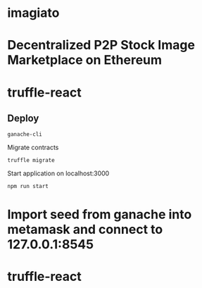 # imagiato
Decentralized P2P Stock Image Marketplace on Ethereum
=======
# truffle-react



## Deploy

`ganache-cli`

Migrate contracts

`truffle migrate`

Start application on localhost:3000

`npm run start`

Import seed from ganache into metamask and connect to 127.0.0.1:8545
=======
# truffle-react
